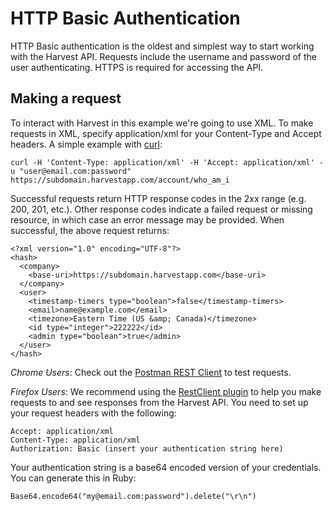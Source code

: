 # HTTP Basic Authentication

HTTP Basic authentication is the oldest and simplest way to start working with the Harvest API. Requests include the username and password of the user authenticating. HTTPS is required for accessing the API.

## Making a request

To interact with Harvest in this example we're going to use XML. To make requests in XML, specify application/xml for your Content-Type and Accept headers. A simple example with [curl](http://en.wikipedia.org/wiki/CURL):

    curl -H 'Content-Type: application/xml' -H 'Accept: application/xml' -u "user@email.com:password" https://subdomain.harvestapp.com/account/who_am_i

Successful requests return HTTP response codes in the 2xx range (e.g. 200, 201, etc.). Other response codes indicate a failed request or missing resource, in which case an error message may be provided. When successful, the above request returns:

    <?xml version="1.0" encoding="UTF-8"?>
    <hash>
      <company>
        <base-uri>https://subdomain.harvestapp.com</base-uri>
      </company>
      <user>
        <timestamp-timers type="boolean">false</timestamp-timers>
        <email>name@example.com</email>
        <timezone>Eastern Time (US &amp; Canada)</timezone>
        <id type="integer">222222</id>
        <admin type="boolean">true</admin>
      </user>
    </hash>

*Chrome Users*: Check out the [Postman REST Client](https://chrome.google.com/webstore/detail/postman-rest-client/fdmmgilgnpjigdojojpjoooidkmcomcm?hl=en) to test requests.

*Firefox Users*: We recommend using the [RestClient plugin](https://addons.mozilla.org/en-US/firefox/addon/restclient/) to help you make requests to and see responses from the Harvest API. You need to set up your request headers with the following:

    Accept: application/xml
    Content-Type: application/xml
    Authorization: Basic (insert your authentication string here)

Your authentication string is a base64 encoded version of your credentials. You can generate this in Ruby:

    Base64.encode64("my@email.com:password").delete("\r\n")